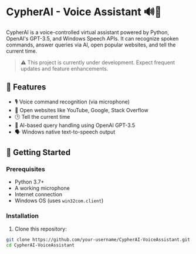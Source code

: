# CypherAI - Voice Assistant 🔊🤖

CypherAI is a voice-controlled virtual assistant powered by Python, OpenAI's GPT-3.5, and Windows Speech APIs. It can recognize spoken commands, answer queries via AI, open popular websites, and tell the current time.

> ⚠️ This project is currently under development. Expect frequent updates and feature enhancements.

## 🧠 Features

- 🎙 Voice command recognition (via microphone)
- 🔗 Open websites like YouTube, Google, Stack Overflow
- 🕒 Tell the current time
- 🧠 AI-based query handling using OpenAI GPT-3.5
- 🗣 Windows native text-to-speech output

## 🚀 Getting Started

### Prerequisites

- Python 3.7+
- A working microphone
- Internet connection
- Windows OS (uses `win32com.client`)

### Installation

1. Clone this repository:

```bash
git clone https://github.com/your-username/CypherAI-VoiceAssistant.git
cd CypherAI-VoiceAssistant
